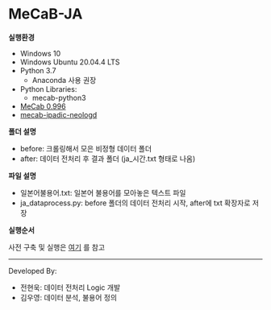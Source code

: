 # MeCaB-JA

**실행환경**
* Windows 10
* Windows Ubuntu 20.04.4 LTS
* Python 3.7
  * Anaconda 사용 권장
* Python Libraries:
  * mecab-python3
* [MeCab 0.996](https://github.com/ikegami-yukino/mecab/releases/download/v0.996.2/mecab-64-0.996.2.exe)
* [mecab-ipadic-neologd](https://github.com/neologd/mecab-ipadic-neologd)

**폴더 설명**
* before: 크롤링해서 모은 비정형 데이터 폴더
* after: 데이터 전처리 후 결과 폴더 (ja_시간.txt 형태로 나옴)

**파일 설명**
* 일본어불용어.txt: 일본어 불용어를 모아놓은 텍스트 파일
* ja_dataprocess.py: before 폴더의 데이터 전처리 시작, after에 txt 확장자로 저장

**실행순서**

사전 구축 및 실행은 [여기](https://qiita.com/ku_a_i/items/cf9fc9636958adafc690) 를 참고

****
Developed By:
  * 전현욱: 데이터 전처리 Logic 개발
  * 김우영: 데이터 분석, 불용어 정의